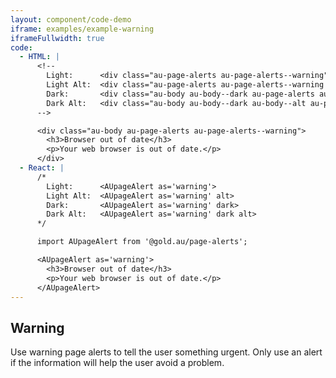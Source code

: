 ```yaml
---
layout: component/code-demo
iframe: examples/example-warning
iframeFullwidth: true
code:
  - HTML: |
      <!--
        Light:      <div class="au-page-alerts au-page-alerts--warning">
        Light Alt:  <div class="au-page-alerts au-page-alerts--warning au-page-alerts--alt">
        Dark:       <div class="au-body au-body--dark au-page-alerts au-page-alerts--warning au-page-alerts--dark >
        Dark Alt:   <div class="au-body au-body--dark au-body--alt au-page-alerts au-page-alerts--warning au-page-alerts--dark au-page-alerts--alt">
      -->

      <div class="au-body au-page-alerts au-page-alerts--warning">
        <h3>Browser out of date</h3>
        <p>Your web browser is out of date.</p>
      </div>
  - React: |
      /*
        Light:      <AUpageAlert as='warning'>
        Light Alt:  <AUpageAlert as='warning' alt>
        Dark:       <AUpageAlert as='warning' dark>
        Dark Alt:   <AUpageAlert as='warning' dark alt>
      */

      import AUpageAlert from '@gold.au/page-alerts';

      <AUpageAlert as='warning'>
        <h3>Browser out of date</h3>
        <p>Your web browser is out of date.</p>
      </AUpageAlert>
---
```

## Warning

Use warning page alerts to tell the user something urgent. Only use an alert if the information will help the user avoid a problem.
